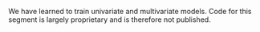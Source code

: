 We have learned to train univariate and multivariate models. Code for this segment is largely proprietary and is therefore not published.

